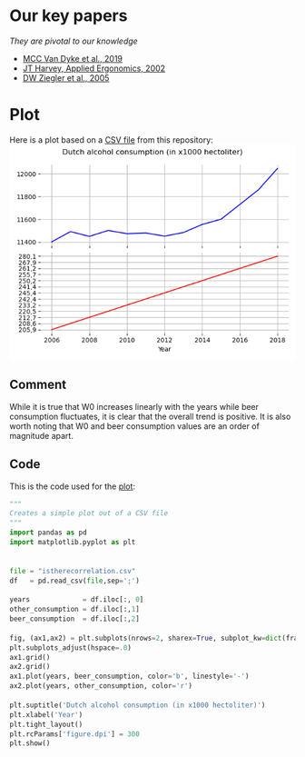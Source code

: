 # Our key papers
*They are pivotal to our knowledge*

- [MCC Van Dyke et al., 2019](https://doi.org/10.1016/j.mib.2019.05.002)
- [JT Harvey, Applied Ergonomics, 2002](https://doi.org/10.1016/S0003-6870(02)00071-6)
- [DW Ziegler et al., 2005](https://doi.org/10.1378/chest.128.4_MeetingAbstracts.194S-a)

# Plot
Here is a plot based on a [CSV file](istherecorrelation.csv) from this repository:
![Plot](istherecorrelation.csv_plot.png)

## Comment
While it is true that W0 increases linearly with the years while beer consumption fluctuates, it is clear that the overall trend is positive. It is also worth noting that W0 and beer consumption values are an order of magnitude apart.

## Code
This is the code used for the [plot](istherecorrelation.csv_plot.png):
```python
"""
Creates a simple plot out of a CSV file
"""
import pandas as pd
import matplotlib.pyplot as plt


file = "istherecorrelation.csv"
df   = pd.read_csv(file,sep=';')

years             = df.iloc[:, 0]
other_consumption = df.iloc[:,1]
beer_consumption  = df.iloc[:,2]

fig, (ax1,ax2) = plt.subplots(nrows=2, sharex=True, subplot_kw=dict(frameon=False)) # frameon=False removes frames
plt.subplots_adjust(hspace=.0)
ax1.grid()
ax2.grid()
ax1.plot(years, beer_consumption, color='b', linestyle='-')
ax2.plot(years, other_consumption, color='r')

plt.suptitle('Dutch alcohol consumption (in x1000 hectoliter)')
plt.xlabel('Year')
plt.tight_layout()
plt.rcParams['figure.dpi'] = 300
plt.show()
```
